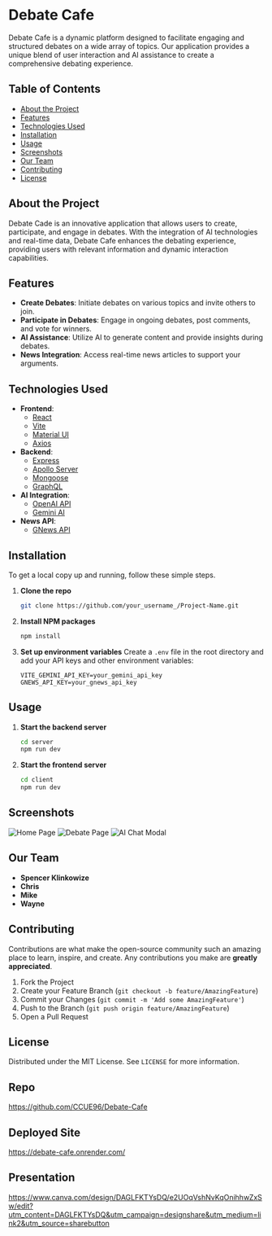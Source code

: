 
# Debate Cafe

Debate Cafe is a dynamic platform designed to facilitate engaging and structured debates on a wide array of topics. Our application provides a unique blend of user interaction and AI assistance to create a comprehensive debating experience.

## Table of Contents
- [About the Project](#about-the-project)
- [Features](#features)
- [Technologies Used](#technologies-used)
- [Installation](#installation)
- [Usage](#usage)
- [Screenshots](#screenshots)
- [Our Team](#our-team)
- [Contributing](#contributing)
- [License](#license)

## About the Project
Debate Cade is an innovative application that allows users to create, participate, and engage in debates. With the integration of AI technologies and real-time data, Debate Cafe enhances the debating experience, providing users with relevant information and dynamic interaction capabilities.

## Features
- **Create Debates**: Initiate debates on various topics and invite others to join.
- **Participate in Debates**: Engage in ongoing debates, post comments, and vote for winners.
- **AI Assistance**: Utilize AI to generate content and provide insights during debates.
- **News Integration**: Access real-time news articles to support your arguments.

## Technologies Used
- **Frontend**:
  - [React](https://reactjs.org/)
  - [Vite](https://vitejs.dev/)
  - [Material UI](https://mui.com/)
  - [Axios](https://axios-http.com/)
- **Backend**:
  - [Express](https://expressjs.com/)
  - [Apollo Server](https://www.apollographql.com/docs/apollo-server/)
  - [Mongoose](https://mongoosejs.com/)
  - [GraphQL](https://graphql.org/)
- **AI Integration**:
  - [OpenAI API](https://openai.com/)
  - [Gemini AI](https://example-gemini.com/)
- **News API**:
  - [GNews API](https://gnews.io/)

## Installation
To get a local copy up and running, follow these simple steps.

1. **Clone the repo**
   ```sh
   git clone https://github.com/your_username_/Project-Name.git
   ```

2. **Install NPM packages**
   ```sh
   npm install
   ```

3. **Set up environment variables**
   Create a `.env` file in the root directory and add your API keys and other environment variables:
   ```
   VITE_GEMINI_API_KEY=your_gemini_api_key
   GNEWS_API_KEY=your_gnews_api_key
   ```

## Usage
1. **Start the backend server**
   ```sh
   cd server
   npm run dev
   ```

2. **Start the frontend server**
   ```sh
   cd client
   npm run dev
   ```

## Screenshots
![Home Page](https://example.com/homepage-screenshot.png)
![Debate Page](https://example.com/debatepage-screenshot.png)
![AI Chat Modal](https://example.com/aichatmodal-screenshot.png)

## Our Team
- **Spencer Klinkowize**
- **Chris**
- **Mike**
- **Wayne**

## Contributing
Contributions are what make the open-source community such an amazing place to learn, inspire, and create. Any contributions you make are **greatly appreciated**.

1. Fork the Project
2. Create your Feature Branch (`git checkout -b feature/AmazingFeature`)
3. Commit your Changes (`git commit -m 'Add some AmazingFeature'`)
4. Push to the Branch (`git push origin feature/AmazingFeature`)
5. Open a Pull Request

## License
Distributed under the MIT License. See `LICENSE` for more information.

## Repo
https://github.com/CCUE96/Debate-Cafe
## Deployed Site
https://debate-cafe.onrender.com/
## Presentation
https://www.canva.com/design/DAGLFKTYsDQ/e2UOqVshNvKqOnihhwZxSw/edit?utm_content=DAGLFKTYsDQ&utm_campaign=designshare&utm_medium=link2&utm_source=sharebutton

